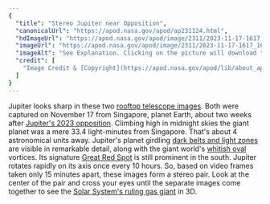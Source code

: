 ```yaml
---
{
  "title": "Stereo Jupiter near Opposition",
  "canonicalUrl": "https://apod.nasa.gov/apod/ap231124.html",
  "hdImageUrl": "https://apod.nasa.gov/apod/image/2311/2023-11-17-1617_1632-Jupiter_Stereo.png",
  "imageUrl": "https://apod.nasa.gov/apod/image/2311/2023-11-17-1617_1632-Jupiter_Stereo1200.png",
  "imageAlt": "See Explanation. Clicking on the picture will download the highest resolution version available.",
  "credit": [
    "Image Credit & [Copyright](https://apod.nasa.gov/apod/lib/about_apod.html#srapply): [Marco Lorenzi](https://www.glitteringlights.com/About/About-Me)"
  ]
}
---
```


Jupiter looks sharp in these two [rooftop telescope images](https://www.glitteringlights.com/). Both were captured on November 17 from Singapore, planet Earth, about two weeks after [Jupiter's 2023 opposition](https://apod.nasa.gov/apod/ap231103.html). Climbing high in midnight skies the giant planet was a mere 33.4 light-minutes from Singapore. That's about 4 astronomical units away. Jupiter's planet girdling [dark belts and light zones](https://en.wikipedia.org/wiki/Atmosphere_of_Jupiter#Zones,_belts_and_jets) are visible in remarkable detail, along with the giant world's [whitish oval](https://apod.nasa.gov/apod/ap211229.html) vortices. Its signature [Great Red Spot](https://apod.nasa.gov/apod/ap220717.html) is still prominent in the south. Jupiter rotates rapidly on its axis once every 10 hours. So, based on video frames taken only 15 minutes apart, these images form a stereo pair. Look at the center of the pair and cross your eyes until the separate images come together to see the [Solar System's ruling gas giant](https://science.nasa.gov/jupiter/) in 3D.
